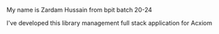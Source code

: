 
My name is Zardam Hussain from bpit batch 20-24

I've developed this library management full stack application for Acxiom
